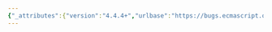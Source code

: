 ```yaml
---
{"_attributes":{"version":"4.4.4+","urlbase":"https://bugs.ecmascript.org/","maintainer":"dherman@mozilla.com"},"bug":{"bug_id":4334,"creation_ts":"2015-04-24 13:39:00 -0700","short_desc":"Abrupt completion discarded in native collection constructors","delta_ts":"2015-05-19 15:59:34 -0700","product":"Draft for 6th Edition","component":"technical issue","version":"Rev 38: April 14, 2015 Final Draft","rep_platform":"All","op_sys":"All","bug_status":"RESOLVED","resolution":"INVALID","priority":"Normal","bug_severity":"enhancement","everconfirmed":true,"reporter":"mike","assigned_to":{"uid":"allen","name":"Allen Wirfs-Brock"},"long_desc":[{"commentid":14325,"comment_count":0,"who":"mike","bug_when":"2015-04-24 13:39:20 -0700","thetext":"The constructors for Map, Set, WeakMap, and WeakSet all accept an optional\n`iterable` parameter. This is used to create an iterator, and each of the\niterator's values is inserted into the collection's internal data structure\nusing the appropriate instance method (`add` in the case of Set and WeakSet,\n`set` in the case of Map and WeakMap), aliased as `adder`.\n\nAll implementations have a provision for behavior when the `adder` returns an\nabrupt completion: they close the iterator and return the result of that\noperation. For example, from Set [1]:\n\n> 23.2.1.1 Set ( [ iterable ] )\n> ...\n> 6. If iterable is either undefined or null, let iter be undefined.\n> 7. Else,\n>    a. Let adder be Get(set, \"add\").\n>    b. ReturnIfAbrupt(adder).\n>    c. If IsCallable(adder) is false, throw a TypeError exception.\n>    d. Let iter be GetIterator(iterable).\n>    e. ReturnIfAbrupt(iter).\n> 8. If iter is undefined, return set.\n> 9. Repeat\n>    ...\n>    f. Let status be Call(adder, set, «nextValue.[[value]]»).\n>    g. If status is an abrupt completion, return IteratorClose(iter, status).\n\nThis sequence means if `Set.prototype.add` throws an error, the constructor\ninvocation may execute without throwing. In code:\n\n    var s;\n    Set.prototype.add = function() { throw new Error(); };\n    s = new Set([1]);  // No error thrown here\n    s.size === 0;      // true\n\nIt seems wise to close the iterator regardless of \"status\", but I think that if\nstatus is an abrupt completion, this should be forwarded.\n\n> 9. Repeat\n>    ...\n>    f. Let status be Call(adder, set, «nextValue.[[value]]»).\n>    g. If status is an abrupt completion, then\n>       i. IteratorClose(iter, status).\n>       ii. return status\n\nThis pattern demonstrates the same behavior (an abrupt completion from\nIteratorClose is ignored), but it only does so in cases where an abrupt\ncompletion is already positioned to be returned."},{"commentid":14326,"comment_count":1,"who":{"uid":"allen","name":"Allen Wirfs-Brock"},"bug_when":"2015-04-24 14:40:34 -0700","thetext":"(In reply to mike from comment #0)\n...\n> 9. Repeat\n>    ...\n>    f. Let status be Call(adder, set, «nextValue.[[value]]»).\n>    g. If status is an abrupt completion, return IteratorClose(iter, status).\n...\n> \n>     var s;\n>     Set.prototype.add = function() { throw new Error(); };\n>     s = new Set([1]);  // No error thrown here\n>     s.size === 0;      // true\n> \n> It seems wise to close the iterator regardless of \"status\", but I think that\n> if\n> status is an abrupt completion, this should be forwarded.\n\nNo, that's not the iterator protocol WRT 'return'.  'Return' is only called if a iterator driven loop terminates early.  It is not called on iterator exhaustion. See http://people.mozilla.org/~jorendorff/es6-draft.html#table-54 and also the for-of evaluation semantics.\n\nIf status is an abrupt completion, it will indeed normally the the value that is returned in 9.g, because:\n\n> \n> > 9. Repeat\n> >    ...\n> >    f. Let status be Call(adder, set, «nextValue.[[value]]»).\n> >    g. If status is an abrupt completion, then\n> >       i. IteratorClose(iter, status).\n> >       ii. return status\n\nreturn IteratorClose(iter, status)\n\nessentially does the same as your steps g.i-ii above.  See http://people.mozilla.org/~jorendorff/es6-draft.html#sec-iteratorclose \n\nIf iter does not have a 'return' method, IteratorClose returns status. It also returns status if the 'return' method is called, regardless of whether 'return' has a normal or abrupt completion. The only cases where it doesn't return status is if an internal protocol violation is detected. \n\n> \n> This pattern demonstrates the same behavior (an abrupt completion from\n> IteratorClose is ignored), but it only does so in cases where an abrupt\n> completion is already positioned to be returned."},{"commentid":14327,"comment_count":2,"who":"mike","bug_when":"2015-04-24 15:35:39 -0700","thetext":"(In reply to Allen Wirfs-Brock from comment #1)\n> (In reply to mike from comment #0)\n> > > 9. Repeat\n> > >    ...\n> > >    f. Let status be Call(adder, set, «nextValue.[[value]]»).\n> > >    g. If status is an abrupt completion, then\n> > >       i. IteratorClose(iter, status).\n> > >       ii. return status\n> \n> return IteratorClose(iter, status)\n> \n> essentially does the same as your steps g.i-ii above.  See\n> http://people.mozilla.org/~jorendorff/es6-draft.html#sec-iteratorclose \n> \n> If iter does not have a 'return' method, IteratorClose returns status. It\n> also returns status if the 'return' method is called, regardless of whether\n> 'return' has a normal or abrupt completion. The only cases where it doesn't\n> return status is if an internal protocol violation is detected. \n\nIt's not the behavior of the `return` method that I am concerned about. It is\nwhen the \"adder\" function (Set.prototype.add in the running example) itself\nthrows an error. Under these conditions, the abrupt completion is referenced\nto decide whether IteratorClose should be called. But after that, it is\ndiscarded--the constructor returns the completion of IteratorClose instead.\n\nThis means that it is possible for a normal completion to be returned from the\nconstructor even when Call(adder, set, «nextValue.[[value]]») returns an\nabrupt completion."},{"commentid":14328,"comment_count":3,"who":{"uid":"allen","name":"Allen Wirfs-Brock"},"bug_when":"2015-04-24 18:12:45 -0700","thetext":"(In reply to mike from comment #2)\n\n> \n> It's not the behavior of the `return` method that I am concerned about. It is\n> when the \"adder\" function (Set.prototype.add in the running example) itself\n> throws an error. Under these conditions, the abrupt completion is referenced\n> to decide whether IteratorClose should be called. But after that, it is\n> discarded--the constructor returns the completion of IteratorClose instead.\n\nNope, the abnormal completion from the add call ('status') is passed as the second argument into IteratorClose and that completion record is what is returned usually returned as the conpletion value of IteratorClose and then returned as the completion value of the Set function.\n\n> \n> This means that it is possible for a normal completion to be returned from\n> the\n> constructor even when Call(adder, set, «nextValue.[[value]]») returns an\n> abrupt completion.\n\nNope, see http://people.mozilla.org/~jorendorff/es6-draft.html#sec-iteratorclose .\n\nIf the value passed ;as the second argument to IteratorClose is an abrupt completion (and it always is) there is no path through IteratorClose that returns a normal completion.\n\nWhat about the expression of IteratorClose or the Set/etc. algorithms mades this difficult for you to see? What would make it clearer for you? Would it be clearer if step g said:\n  g. If status is an abrupt completion, return Completion(IteratorClose(iter, status))."},{"commentid":14329,"comment_count":4,"who":"mike","bug_when":"2015-04-25 10:27:46 -0700","thetext":"(In reply to Allen Wirfs-Brock from comment #3)\n> Nope, the abnormal completion from the add call ('status') is passed as the\n> second argument into IteratorClose and that completion record is what is\n> returned usually returned as the conpletion value of IteratorClose and then\n> returned as the completion value of the Set function.\n\nAh, now I understand.\n\n> What about the expression of IteratorClose or the Set/etc. algorithms mades\n> this difficult for you to see? What would make it clearer for you? Would it\n> be clearer if step g said:\n>   g. If status is an abrupt completion, return\n> Completion(IteratorClose(iter, status)).\n\nThanks for offering an alternative, but I don't think that version would\nhave helped me in this case. It was/is very clear to me that the completion\nfrom IteratorClose is being returned in 9.g. The piece I was missing was how\nIteratorClose accepts status and returns it again. I don't have any\nsuggestions on how to make this detail clearer; in this case, the problem\ncomes down to a careless reading. I appreciate your patience (as always) and\napologize for the noise!"}]}}
---
```

